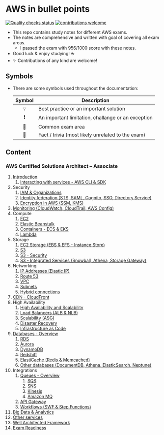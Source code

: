 # AWS in bullet points

[![Quality checks status](https://github.com/undergroundwires/AWS-in-bullet-points/workflows/Quality%20checks/badge.svg)](https://github.com/undergroundwires/AWS-in-bullet-points/actions)
[![contributions welcome](https://img.shields.io/badge/contributions-welcome-brightgreen.svg?style=flat)](https://github.com/undergroundwires/AWS-in-bullet-points/issues)

- This repo contains study notes for different AWS exams.
- The notes are comprehensive and written with goal of covering all exam areas.
  - I passed the exam with 956/1000 score with these notes.
- Good luck & enjoy studying! ☕
- ✨ Contributions of any kind are welcome!

## Symbols

- There are some symbols used throughout the documentation:

    | Symbol | Description |
    |:------:|-------------|
    | 💡 | Best practice or an important solution |
    | ❗ | An important limitation, challange or an exception |
    | 📝 | Common exam area |
    | 🤗 | Fact / trivia (most likely unrelated to the exam) |

## Content

### AWS Certified Solutions Architect – Associate

1. [Introduction](./saa/1.%20Introduction.md)
   1. [Interacting with services - AWS CLI & SDK](./saa/1.1.%20Interacting%20with%20services%20-%20AWS%20CLI%20&%20SDK.md)
2. Security
   1. [IAM & Organizations](./saa/2.1.%20Security%20-%20IAM%20&%20Organizations.md)
   2. [Identity federation (STS, SAML, Cognito, SSO, Directory Service)](./saa/2.2.%20Security%20-%20Identity%20federation%20(STS,%20SAML,%20Cognito,%20SSO,%20Directory%20Service).md)
   3. [Encryption in AWS (SSM, KMS)](./saa/2.3.%20Security%20-%20Encryption%20in%20AWS%20(SSM,%20KMS).md)
3. [Monitoring (CloudWatch, CloudTrail, AWS Config)](./saa/3.%20Monitoring%20-%20CloudWatch,%20CloudTrail,%20AWS%20Config.md)
4. Compute
   1. [EC2](./saa/4.1.%20Compute%20-%20EC2.md)
   2. [Elastic Beanstalk](./saa/4.2.%20Compute%20-%20Elastic%20Beanstalk.md)
   3. [Containers - ECS & EKS](./saa/4.3.%20Compute%20-%20Containers%20-%20ECS%20&%20EKS.md)
   4. [Lambda](./saa/4.4.%20Compute%20-%20Lambda.md)
5. Storage
   1. [EC2 Storage (EBS & EFS - Instance Store)](./saa/5.1.%20Storage%20-%20EC2%20Storage%20(EBS%20&%20EFS%20&%20Instance%20Store).md)
   2. [S3](./saa/5.2.%20Storage%20-%20S3.md)
   3. [S3 - Security](./saa/5.3.%20Storage%20-%20S3%20-%20Security.md)
   4. [S3 - Integrated Services (Snowball, Athena, Storage Gateway)](./saa/5.4.%20Storage%20-%20S3%20Integrated%20Services%20(Snowball,%20Athena,%20Storage%20Gateway).md)
6. Networking
   1. [IP Addresses (Elastic IP)](./saa/6.1%20Networking%20-%20IP%20Addresses%20(Elastic%20IP).md)
   2. [Route 53](./saa/6.2.%20Networking%20-%20Route%2053.md)
   3. [VPC](./saa/6.3.%20Networking%20-%20VPC.md)
   4. [Subnets](./saa/6.4.%20Networking%20-%20VPC%20-%20Subnets.md)
   5. [Hybrid connections](./saa/6.5.%20Networking%20-%20Hybrid%20connections.md)
7. [CDN - CloudFront](./saa/7.%20CDN%20-%20CloudFront.md)
8. High Availability
   1. [High Availability and Scalability](./saa/8.1.%20High%20Availability%20-%20High%20Availability%20and%20Scalability.md)
   2. [Load Balancers (ALB & NLB)](./saa/8.2.%20High%20Availability%20-%20Load%20Balancers%20(ALB%20&%20NLB).md)
   3. [Scalability (ASG)](./saa/8.3.%20High%20Availability%20-%20Scalability%20(ASG).md)
   4. [Disaster Recovery](./saa/8.4.%20High%20Availability%20-%20Disaster%20Recovery.md)
   5. [Infrastructure as Code](./saa/8.5.%20High%20Availability%20-%20Infrastructure%20as%20Code.md)
9. [Databases - Overview](./saa/9.%20Databases%20-%20Overview.md)
   1. [RDS](./saa/9.1.%20Databases%20-%20RDS.md)
   2. [Aurora](./saa/9.2.%20Databases%20-%20Aurora.md)
   3. [DynamoDB](./saa/9.3.%20Databases%20-%20DynamoDB.md)
   4. [Redshift](./saa/9.4.%20Databases%20-%20Redshift.md)
   5. [ElastiCache (Redis & Memcached)](./saa/9.5.%20Databases%20-%20ElastiCache%20(Redis%20&%20Memcached).md)
   6. [Other databases (DocumentDB, Athena, ElasticSearch, Neptune)](./saa/9.6.%20Databases%20-%20Other%20databases%20(DocumentDB,%20Athena,%20ElasticSearch,%20Neptune).md)
10. Integrations
    1. [Queues - Overview](./saa/10.1.%20Integrations%20-%20Queues%20-%20Overview.md)
       1. [SQS](./saa/10.1.1.%20Integrations%20-%20Queues%20-%20SQS.md)
       2. [SNS](./saa/10.1.2.%20Integrations%20-%20Queues%20-%20SNS.md)
       3. [Kinesis](./saa/10.1.3.%20Integrations%20-%20Queues%20-%20Kinesis.md)
       4. [Amazon MQ](./saa/10.1.4.%20Integrations%20-%20Queues%20-%20Amazon%20MQ.md)
    2. [API Gateway](./saa/10.2.%20Integrations%20-%20API%20Gateway.md)
    3. [Workflows (SWF & Step Functions)](./saa/10.3.%20Integrations%20-%20Workflows%20-%20SWF%20&%20Step%20Functions.md)
11. [Big Data & Analytics](./saa/11.%20Big%20Data%20&%20Data%20Analytics.md)
12. [Other services](./saa/12.%20Other%20services.md)
13. [Well Architected Framework](./saa/13.%20Well%20Architected%20Framework.md)
14. [Exam Readiness](./saa/14.%20Exam%20Readiness.md)
